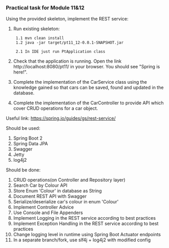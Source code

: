 ### Practical task for Module 11&12

Using the provided skeleton, implement the REST service:
1. Run existing skeleton: 
    
        1.1 mvn clean install
        1.2 java -jar target/pt11_12-0.0.1-SNAPSHOT.jar
        
        2.1 In IDE just run PtApplication class

2. Check that the application is running. Open the link http://localhost:8080/pt11/ in your browser. You should see "Spring is here!".
3. Complete the implementation of the CarService class using the knowledge gained so that cars can be saved, found and updated in the database.    
4. Complete the implementation of the CarController to provide API which cover CRUD operations for a car object.

Useful link: https://spring.io/guides/gs/rest-service/

Should be used:
1. Spring Boot 2
2. Spring Data JPA    
3. Swagger
4. Jetty
5. log4j2

Should be done:
1. CRUD operations(on Controller and Repository layer)
2. Search Car by Colour API   
3. Store Enum 'Colour' in database as String
4. Document REST API with Swagger
5. Serialize/deserialize car's colour in enum 'Colour'
6. Implement Controller Advice
7. Use Console and File Appenders
8. Implement Logging in the REST service according to best practices
9. Implement Exception Handling in the REST service according to best practices
10. Change logging level in runtime using Spring Boot Actuator endpoints
11. In a separate branch/fork, use slf4j + log4j2 with modified config
        
        
  

